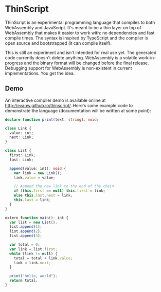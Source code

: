 # ThinScript

ThinScript is an experimental programming language that compiles to both WebAssembly and JavaScript.
It's meant to be a thin layer on top of WebAssembly that makes it easier to work with: no dependencies and fast compile times.
The syntax is inspired by TypeScript and the compiler is open source and bootstrapped (it can compile itself).

This is still an experiment and isn't intended for real use yet.
The generated code currently doesn't delete anything.
WebAssembly is a volatile work-in-progress and the binary format will be changed before the final release.
Debugging support for WebAssembly is non-existent in current implementations.
You get the idea.

## Demo

An interactive compiler demo is available online at http://evanw.github.io/thinscript/. Here's some example code to demonstrate the language (documentation will be written at some point):

```TypeScript
declare function print(text: string): void;

class Link {
  value: int;
  next: Link;
}

class List {
  first: Link;
  last: Link;

  append(value: int): void {
    var link = new Link();
    link.value = value;

    // Append the new link to the end of the chain
    if (this.first == null) this.first = link;
    else this.last.next = link;
    this.last = link;
  }
}

extern function main(): int {
  var list = new List();
  list.append(1);
  list.append(2);
  list.append(3);

  var total = 0;
  var link = list.first;
  while (link != null) {
    total = total + link.value;
    link = link.next;
  }

  print("hello, world");
  return total;
}
```
